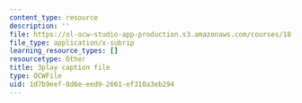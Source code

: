 ```yaml
---
content_type: resource
description: ''
file: https://ol-ocw-studio-app-production.s3.amazonaws.com/courses/18-01sc-single-variable-calculus-fall-2010/1d7b9eef8d6eeed92661ef310a3eb294_MK_0QHbUnIA.srt
file_type: application/x-subrip
learning_resource_types: []
resourcetype: Other
title: 3play caption file
type: OCWFile
uid: 1d7b9eef-8d6e-eed9-2661-ef310a3eb294
---
```

